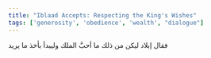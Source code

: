 ```yaml
---
title: "Iblaad Accepts: Respecting the King's Wishes"
tags: ['generosity', 'obedience', 'wealth', "dialogue"]
---
```


 فقال إبلاد ليكن من ذلك ما أحبَّ الملك وليبدأ بأخذ ما يريد
